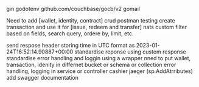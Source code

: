 gin
godotenv
github.com/couchbase/gocb/v2
gomail



Need to add
[wallet, identity, contract] crud postman testing
create transaction and use it for [issue, redeem and transfer]
nats
custom filter based on fields, search query, ordere by, limit, etc.

send respose header
storing time in UTC format as 2023-01-24T16:52:14.90887+00:00
standardise reponse using custom response
standardise error handling and loggin using a wrapper
nned to put wallet, transaction, idenity in differnet bucket or schema or collection
error handling, logging in service or controller
cashier
jaeger (sp.AddAtrributes)
add swagger documentation

